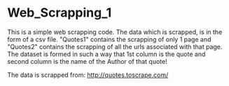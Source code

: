 # Web_Scrapping_1
This is a simple web scrapping code.
The data which is scrapped, is in the form of a csv file. "Quotes1" contains the scrapping of only 1 page and "Quotes2" contains the scrapping of all the urls associated with that page. 
The dataset is formed in such a way that 1st column is the quote and second column is the name of the Author of that quote!

The data is scrapped from: http://quotes.toscrape.com/
